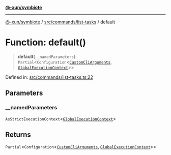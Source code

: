 [**@-xun/symbiote**](../../../../README.md)

***

[@-xun/symbiote](../../../../README.md) / [src/commands/list-tasks](../README.md) / default

# Function: default()

> **default**(`__namedParameters`): `Partial`\<`Configuration`\<[`CustomCliArguments`](../type-aliases/CustomCliArguments.md), [`GlobalExecutionContext`](../../../configure/type-aliases/GlobalExecutionContext.md)\>\>

Defined in: [src/commands/list-tasks.ts:22](https://github.com/Xunnamius/symbiote/blob/03c423f753693df61565a1f49d80cc0f6cc503f1/src/commands/list-tasks.ts#L22)

## Parameters

### \_\_namedParameters

`AsStrictExecutionContext`\<[`GlobalExecutionContext`](../../../configure/type-aliases/GlobalExecutionContext.md)\>

## Returns

`Partial`\<`Configuration`\<[`CustomCliArguments`](../type-aliases/CustomCliArguments.md), [`GlobalExecutionContext`](../../../configure/type-aliases/GlobalExecutionContext.md)\>\>
